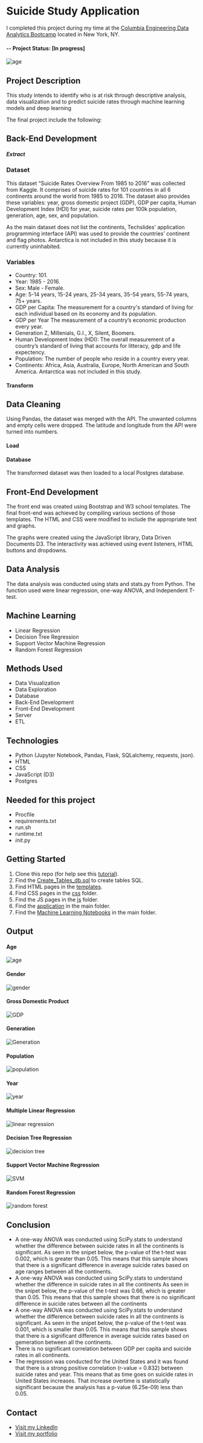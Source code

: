 # Suicide Study Application


I completed this project during my time at the [Columbia Engineering Data Analytics Bootcamp](https://bootcamp.cvn.columbia.edu/data/nyc/landing/?s=Google-Brand&pkw=%2Bdata%20%2Banalytics%20%2Bcolumbia&pcrid=392444639754&pmt=b&utm_source=google&utm_medium=cpc&utm_campaign=%5BS%5D_GRD_Data_Brand_ALL_NYC_BMM_New&utm_term=%2Bdata%20%2Banalytics%20%2Bcolumbia&utm_content=392444639754&s=google&k=%2Bdata%20%2Banalytics%20%2Bcolumbia&gclid=Cj0KCQiA2b7uBRDsARIsAEE9XpFH-2wU0-_7jtxCV_PCkGBR0prlyKtvpF2-nAWU1tO4oYci5h1QStsaAsg5EALw_wcB&gclsrc=aw.ds) located in New York, NY.



#### -- Project Status: [In progress]

![age](SuicideStudyApp/static/css/69815.jpg)

## Project Description

This study intends to identify who is at risk through descriptive analysis, data visualization and to predict suicide rates through machine learning models and deep learning

The final project include the following: 

## Back-End Development

##### Extract

### Dataset

This dataset “Suicide Rates Overview From 1985 to 2016” was collected from Kaggle. It comprises of suicide rates for 101 countries in all 6 continents around the world from 1985 to 2016. The dataset also provides these variables: year, gross domestic project (GDP), GDP per capita, Human Development Index (HDI) for year, suicide rates per 100k population, generation, age, sex, and population.

As the main dataset does not list the continents, Techslides' application programming interface (API) was used to provide the countries’ continent and flag photos. Antarctica is not included in this study because it is currently uninhabited.

### Variables

- Country: 101.
- Year: 1985 - 2016.
- Sex: Male - Female.
- Age: 5-14 years, 15-24 years, 25-34 years, 35-54 years, 55-74 years, 75+ years.
- GDP per Capita: The measurement for a country's standard of living for each individual based on its economy and its population.
- GDP per Year The measurement of a country’s economic production every year.
- Generation Z, Millenials, G.I., X, Silent, Boomers.
- Human Development Index (HDI): The overall measurement of a country’s standard of living that accounts for litteracy, gdp and life expectency.
- Population: The number of people who reside in a country every year.
- Continents: Africa, Asia, Australia, Europe, North American and South America. Antarctica was not included in this study.

#### Transform

## Data Cleaning

Using Pandas, the dataset was merged with the API. The unwanted columns and empty cells were dropped. The latitude and longitude from the API were turned into numbers.

#### Load 

#### Database

The transformed dataset was then loaded to a local Postgres database.

## Front-End Development

The front end was created using Bootstrap and W3 school templates. The final front-end was achieved by compiling various sections of those templates. The HTML and CSS were modified to include the appropriate text and graphs.

The graphs were created using the JavaScript library, Data Driven Documents D3. The interactivity was achieved using event listeners, HTML buttons and dropdowns.

## Data Analysis

The data analysis was conducted using stats and stats.py from Python. The function used were linear regression, one-way ANOVA, and Independent T-test.

## Machine Learning

* Linear Regression 
* Decision Tree Regression
* Support Vector Machine Regression 
* Random Forest Regression 


## Methods Used
* Data Visualization
* Data Exploration
* Database 
* Back-End Development 
* Front-End Development
* Server
* ETL



## Technologies
* Python (Jupyter Notebook, Pandas, Flask, SQLalchemy, requests, json).
* HTML
* CSS
* JavaScript (D3)
* Postgres

## Needed for this project 
* Procfile
* requirements.txt
* run.sh
* runtime.txt
* _init_.py

## Getting Started

1. Clone this repo (for help see this [tutorial](https://help.github.com/articles/cloning-a-repository/)).
2. Find the [Create_Tables_db.sql](https://github.com/CarolineDelva/Suicide_Rates_Overview_Team_Project/blob/master/SuicideStudyApp/db/Create_Tables_db.sql) to create tables SQL.
3. Find HTML pages in the [templates](https://github.com/CarolineDelva/Suicide_Rates_Overview_Team_Project/tree/master/SuicideStudyApp/templates).
4. Find CSS pages in the [css](https://github.com/CarolineDelva/Suicide_Rates_Overview_Team_Project/tree/master/SuicideStudyApp/static/css) folder.
5. Find the JS pages in the [js](https://github.com/CarolineDelva/Suicide_Rates_Overview_Team_Project/tree/master/SuicideStudyApp/static/js) folder.
6. Find the [application](https://github.com/CarolineDelva/Suicide_Rates_Overview_Team_Project/blob/master/SuicideStudyApp/suicideapp.py) in the main folder.
7. Find the [Machine Learning Notebooks](https://github.com/CarolineDelva/Suicide_Rates_Overview_Team_Project/tree/master/SuicideStudyApp/Machine%20Learning%20Notebooks) in the main folder.

## Output 

#### Age

![age](SuicideStudyApp/Images/age.PNG)

#### Gender

![gender](SuicideStudyApp/Images/gender.PNG)

#### Gross Domestic Product 

![GDP](SuicideStudyApp/Images/GDP.PNG)

#### Generation

![Generation](SuicideStudyApp/Images/generation.PNG)

#### Population
![population](SuicideStudyApp/Images/population.PNG)

#### Year
![year](SuicideStudyApp/Images/year.PNG)

#### Multiple Linear Regression 

![linear regression](SuicideStudyApp/static/css/machinelearningmultiplelinearegression.PNG)

#### Decision Tree Regression 
![decision tree](SuicideStudyApp/static/css/decisiontreemachinelearning.PNG)

#### Support Vector Machine Regression 
![SVM](SuicideStudyApp/static/css/supportvectormachinelearning.PNG)

#### Random Forest Regression 
![random forest](SuicideStudyApp/static/css/randomforestmachinelearning.PNG)

## Conclusion 

* A one-way ANOVA was conducted using SciPy.stats to understand whether the difference between suicide rates in all the continents is significant. As seen in the snipet below, the p-value of the t-test was 0.002, which is greater than 0.05. This means that this sample shows that there is a significant difference in average suicide rates based on age ranges between all the continents.
* A one-way ANOVA was conducted using SciPy.stats to understand whether the difference in suicide rates in all the continents As seen in the snipet below, the p-value of the t-test was 0.66, which is greater than 0.05. This means that this sample shows that there is no significant difference in suicide rates between all the continents
* A one-way ANOVA was conducted using SciPy.stats to understand whether the difference between suicide rates in all the continents is significant. As seen in the snipet below, the p-value of the t-test was 0.001, which is smaller than 0.05. This means that this sample shows that there is a significant difference in average suicide rates based on gemeration between all the continents.
* There is no significant correlation between GDP per capita and suicide rates in all continents.
* The regression was conducted for the United States and it was found that there is a strong positive correlation (r-value = 0.832) between suicide rates and year. This means that as time goes on suicide rates in United States increases. That increase overtime is statistically significant because the analysis has a p-value (6.25e-09) less than 0.05.


## Contact
* [Visit my LinkedIn](https://www.linkedin.com/in/caroline-delva-5184a172/) 
* [Visit my portfolio](https://carolinedelva.github.io/CarolineDelvaPortfolio/) 
